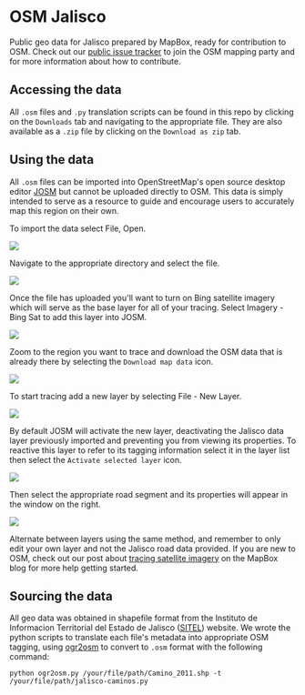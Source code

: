 # OSM Jalisco

Public geo data for Jalisco prepared by MapBox, ready for contribution to OSM. Check out our [public issue tracker](https://github.com/mapbox/mapping) to join the OSM mapping party and for more information about how to contribute.

## Accessing the data

All ````.osm```` files and ````.py```` translation scripts can be found in this repo by clicking on the ````Downloads```` tab and navigating to the appropriate file. They are also available as a ````.zip```` file by clicking on the ````Download as zip```` tab.

## Using the data

All ````.osm```` files can be imported into OpenStreetMap's open source desktop editor [JOSM](http://josm.openstreetmap.de/) but cannot be uploaded directly to OSM. This data is simply intended to serve as a resource to guide and encourage users to accurately map this region on their own.

To import the data select File, Open.

![](http://farm8.staticflickr.com/7239/7118786805_24b68e7817.jpg)

Navigate to the appropriate directory and select the file.

![](http://farm8.staticflickr.com/7261/7118786977_7d4864fc53.jpg)

Once the file has uploaded you'll want to turn on Bing satellite imagery which will serve as the base layer for all of your tracing. Select Imagery - Bing Sat to add this layer into JOSM.

![](http://farm8.staticflickr.com/7200/6972707992_e96e1b7ff3.jpg)

Zoom to the region you want to trace and download the OSM data that is already there by selecting the ````Download map data```` icon.

![](http://farm8.staticflickr.com/7049/7118786941_74b7d15488.jpg)

To start tracing add a new layer by selecting File - New Layer.

![](http://farm8.staticflickr.com/7176/6972707882_cc72cf70bd.jpg)

By default JOSM will activate the new layer, deactivating the Jalisco data layer previously imported and preventing you from viewing its properties. To reactive this layer to refer to its tagging information select it in the layer list then select the ````Activate selected layer```` icon.

![](http://farm9.staticflickr.com/8141/6972707964_cac95da327.jpg)

Then select the appropriate road segment and its properties will appear in the window on the right.

![](http://farm8.staticflickr.com/7081/7118786871_d7b1163bfe.jpg)

Alternate between layers using the same method, and remember to only edit your own layer and not the Jalisco road data provided. If you are new to OSM, check out our post about [tracing satellite imagery](http://mapbox.com/blog/satellite-tracing-osm/) on the MapBox blog for more help getting started.

## Sourcing the data

All geo data was obtained in shapefile format from the Instituto de Informacion Territorial del Estado de Jalisco ([SITEL](http://sitel.jalisco.gob.mx/index2.php)) website. We wrote the python scripts to translate each file's metadata into appropriate OSM tagging, using [ogr2osm](http://wiki.openstreetmap.org/wiki/Ogr2osm) to convert to ````.osm```` format with the following command:

````python ogr2osm.py /your/file/path/Camino_2011.shp -t /your/file/path/jalisco-caminos.py```` 


